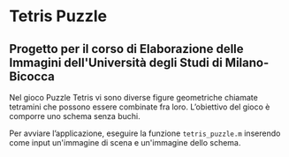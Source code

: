 # Tetris Puzzle
## Progetto per il corso di Elaborazione delle Immagini dell'Università degli Studi di Milano-Bicocca

Nel gioco Puzzle Tetris vi sono diverse figure geometriche chiamate tetramini che possono essere combinate fra loro. L’obiettivo del gioco è comporre uno schema senza buchi.

Per avviare l’applicazione, eseguire la funzione `tetris_puzzle.m` inserendo come input un'immagine di scena e un'immagine dello schema.
